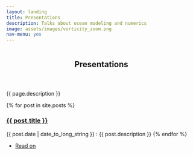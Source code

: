 ```yaml
---
layout: landing
title: Presentations
description: Talks about ocean modeling and numerics
image: assets/images/vorticity_zoom.png
nav-menu: yes
---
```


<!-- Banner -->
<!-- Note: The "styleN" class below should match that of the header element. -->
<section id="banner" class="style2">
  <div class="inner">
    <span class="image">
      <img src="{{ site.baseurl }}/{{ page.image }}" alt="" />
    </span>
    <header class="major">
      <h1>Presentations</h1>
    </header>
    <div class="content">
      <p>{{ page.description }}</p>
    </div>
  </div>
</section>

<!-- Main -->
<div id="main">

<!-- One -->
<section id="one">
  <div class="inner">
      {% for post in site.posts %}
        <h3><a href="{{ post.url }}">{{ post.title }}</a></h3>
        {{ post.date | date_to_long_string }} : {{ post.description }}
      {% endfor %}
  </div>
</section>

<section id="last">
  <div class="inner">
    <ul class="actions">
      <li><a href="index.html" class="button next">Read on</a></li>
    </ul>
  </div>
</section>
</div>
